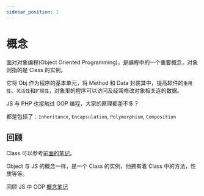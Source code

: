 ```yaml
---
sidebar_position: 1
---
```


# 概念

面对对象编程(Object Oriented Programming)，是编程中的一个重要概念，对象则指的是 Class 的实例。

它将 Obj 作为程序的基本单元，将 Method 和 Data 封装其中，提高软件的`重用性`、`灵活性`和`扩展性`，对象里的程序可以访问及经常修改对象相关连的数据。

JS 与 PHP 也接触过 OOP 编程，大家的原理都差不多？

都是包括了：`Inheritance`, `Encapsulation`, `Polymorphism`, `Composition`

## 回顾

Class 可以参考[前面的笔记](../Basic/class.md)。

Object 与 JS 的概念一样，是一个 Class 的实例，他拥有着 Class 中的方法，性质等等。

回顾 JS 中 OOP [概念笔记](../../JS/OOP/basic.md)
